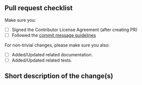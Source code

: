 <!--

Read our pull request guide:
https://webhint.io/docs/contributor-guide/getting-started/pull-requests/

For the following items put an "x" between the square brackets
(i.e. [x]) if you completed the associated item.

-->

## Pull request checklist

Make sure you:

- [ ] Signed the Contributor License Agreement (after creating PR)
- [ ] Followed the [commit message guidelines](https://webhint.io/docs/contributor-guide/getting-started/pull-requests/#commit-messages)

For non-trivial changes, please make sure you also:

- [ ] Added/Updated related documentation.
- [ ] Added/Updated related tests.

## Short description of the change(s)

<!--

If this is a non-trivial change, include information such as what
benefits this change brings as well as possible drawbacks.

If this fixes an existing issue, include the relevant issue number(s).

Thank you for taking the time to open this PR!

-->
